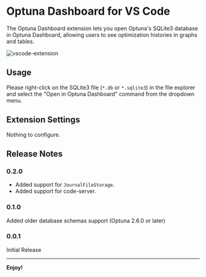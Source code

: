 # Optuna Dashboard for VS Code

The Optuna Dashboard extension lets you open Optuna's SQLite3 database in Optuna Dashboard, allowing users to see optimization histories in graphs and tables.

![vscode-extension](https://github.com/optuna/optuna-dashboard/raw/main/docs/_static/vscode-extension.png)

## Usage

Please right-click on the SQLite3 file (`*.db` or `*.sqlite3`) in the file explorer and select the "Open in Optuna Dashboard" command from the dropdown menu.

## Extension Settings

Nothing to configure.

## Release Notes

### 0.2.0

* Added support for `JournalFileStorage`.
* Added support for code-server.

### 0.1.0

Added older database schemas support (Optuna 2.6.0 or later)

### 0.0.1

Initial Release

---

**Enjoy!**
